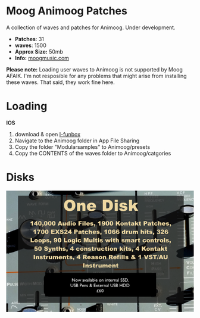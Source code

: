 # Moog Animoog Patches

 A collection of waves and patches for Animoog. Under development.
 
-  **Patches**: 31
-  **waves**: 1500
-   **Approx Size:** 50mb
-   **Info:** [moogmusic.com](https://www.moogmusic.com/products/animoog)

**Please note:** Loading user waves to Animoog is not supported by Moog AFAIK. I'm not resposible for any problems that might arise from installing these waves. That said, they work fine here. 


# Loading

**IOS**

1. download & open [I-funbox](http://www.i-funbox.com/en/index.html)
2. Navigate to the Animoog folder in App File Sharing
3. Copy the folder "Modularsamples" to Animoog/presets
4. Copy the CONTENTS of the waves folder to Animoog/catgories


# Disks

[
![enter image description here](https://github.com/publicsamples/Public-Samples/blob/master/disk-big_0.png?raw=true)
](https://gum.co/modularsamples-drives)

